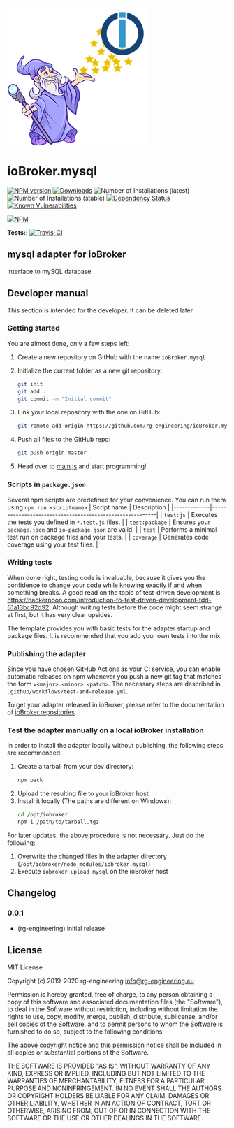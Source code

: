 ![Logo](admin/mysql.png)
# ioBroker.mysql

[![NPM version](http://img.shields.io/npm/v/iobroker.mysql.svg)](https://www.npmjs.com/package/iobroker.mysql)
[![Downloads](https://img.shields.io/npm/dm/iobroker.mysql.svg)](https://www.npmjs.com/package/iobroker.mysql)
![Number of Installations (latest)](http://iobroker.live/badges/mysql-installed.svg)
![Number of Installations (stable)](http://iobroker.live/badges/mysql-stable.svg)
[![Dependency Status](https://img.shields.io/david/rg-engineering/iobroker.mysql.svg)](https://david-dm.org/rg-engineering/iobroker.mysql)
[![Known Vulnerabilities](https://snyk.io/test/github/rg-engineering/ioBroker.mysql/badge.svg)](https://snyk.io/test/github/rg-engineering/ioBroker.mysql)

[![NPM](https://nodei.co/npm/iobroker.mysql.png?downloads=true)](https://nodei.co/npm/iobroker.mysql/)

**Tests:**: [![Travis-CI](http://img.shields.io/travis/rg-engineering/ioBroker.mysql/master.svg)](https://travis-ci.org/rg-engineering/ioBroker.mysql)

## mysql adapter for ioBroker

interface to mySQL database

## Developer manual
This section is intended for the developer. It can be deleted later

### Getting started

You are almost done, only a few steps left:
1. Create a new repository on GitHub with the name `ioBroker.mysql`
1. Initialize the current folder as a new git repository:  
	```bash
	git init
	git add .
	git commit -m "Initial commit"
	```
1. Link your local repository with the one on GitHub:  
	```bash
	git remote add origin https://github.com/rg-engineering/ioBroker.mysql
	```

1. Push all files to the GitHub repo:  
	```bash
	git push origin master
	```
1. Head over to [main.js](main.js) and start programming!

### Scripts in `package.json`
Several npm scripts are predefined for your convenience. You can run them using `npm run <scriptname>`
| Script name | Description                                              |
|-------------|----------------------------------------------------------|
| `test:js`   | Executes the tests you defined in `*.test.js` files.     |
| `test:package`    | Ensures your `package.json` and `io-package.json` are valid. |
| `test` | Performs a minimal test run on package files and your tests. |
| `coverage` | Generates code coverage using your test files. |

### Writing tests
When done right, testing code is invaluable, because it gives you the 
confidence to change your code while knowing exactly if and when 
something breaks. A good read on the topic of test-driven development 
is https://hackernoon.com/introduction-to-test-driven-development-tdd-61a13bc92d92. 
Although writing tests before the code might seem strange at first, but it has very 
clear upsides.

The template provides you with basic tests for the adapter startup and package files.
It is recommended that you add your own tests into the mix.

### Publishing the adapter
Since you have chosen GitHub Actions as your CI service, you can 
enable automatic releases on npm whenever you push a new git tag that matches the form 
`v<major>.<minor>.<patch>`. The necessary steps are described in `.github/workflows/test-and-release.yml`.

To get your adapter released in ioBroker, please refer to the documentation 
of [ioBroker.repositories](https://github.com/ioBroker/ioBroker.repositories#requirements-for-adapter-to-get-added-to-the-latest-repository).

### Test the adapter manually on a local ioBroker installation
In order to install the adapter locally without publishing, the following steps are recommended:
1. Create a tarball from your dev directory:  
	```bash
	npm pack
	```
1. Upload the resulting file to your ioBroker host
1. Install it locally (The paths are different on Windows):
	```bash
	cd /opt/iobroker
	npm i /path/to/tarball.tgz
	```

For later updates, the above procedure is not necessary. Just do the following:
1. Overwrite the changed files in the adapter directory (`/opt/iobroker/node_modules/iobroker.mysql`)
1. Execute `iobroker upload mysql` on the ioBroker host

## Changelog

### 0.0.1
* (rg-engineering) initial release

## License
MIT License

Copyright (c) 2019-2020 rg-engineering <info@rg-engineering.eu>

Permission is hereby granted, free of charge, to any person obtaining a copy
of this software and associated documentation files (the "Software"), to deal
in the Software without restriction, including without limitation the rights
to use, copy, modify, merge, publish, distribute, sublicense, and/or sell
copies of the Software, and to permit persons to whom the Software is
furnished to do so, subject to the following conditions:

The above copyright notice and this permission notice shall be included in all
copies or substantial portions of the Software.

THE SOFTWARE IS PROVIDED "AS IS", WITHOUT WARRANTY OF ANY KIND, EXPRESS OR
IMPLIED, INCLUDING BUT NOT LIMITED TO THE WARRANTIES OF MERCHANTABILITY,
FITNESS FOR A PARTICULAR PURPOSE AND NONINFRINGEMENT. IN NO EVENT SHALL THE
AUTHORS OR COPYRIGHT HOLDERS BE LIABLE FOR ANY CLAIM, DAMAGES OR OTHER
LIABILITY, WHETHER IN AN ACTION OF CONTRACT, TORT OR OTHERWISE, ARISING FROM,
OUT OF OR IN CONNECTION WITH THE SOFTWARE OR THE USE OR OTHER DEALINGS IN THE
SOFTWARE.